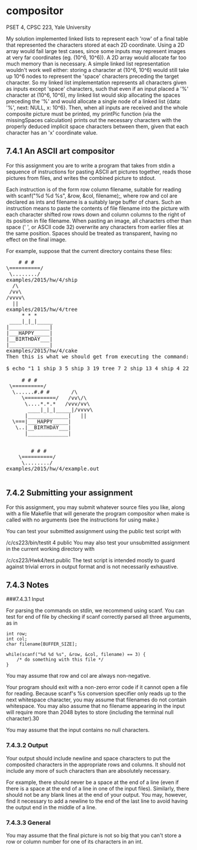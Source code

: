 # compositor
PSET 4, CPSC 223, Yale University

My solution implemented linked lists to represent each 'row' of a final table that represented the characters stored at each 2D coordinate. Using a 2D array would fail large test cases, since some inputs may represent images at very far coordinates (eg. (10^6, 10^6)). A 2D array would allocate far too much memory than is necessary. A simple linked list representation wouldn't work well either: storing a character at (10^6, 10^6) would still take up 10^6 nodes to represent the 'space' characters preceding the target character. So my linked list implementation represents all characters given as inputs except 'space' characters, such that even if an input placed a '%' character at (10^6, 10^6), my linked list would skip allocating the spaces preceding the '%' and would allocate a single node of a linked list {data: '%', next: NULL, x: 10^6}. Then, when all inputs are received and the whole composite picture must be printed, my printPic function (via the missingSpaces calculation) prints out the necessary characters with the properly deduced implicit space characters between them, given that each character has an 'x' coordinate value.  

## 7.4.1 An ASCII art compositor

For this assignment you are to write a program that takes from stdin a sequence of instructions for pasting ASCII art pictures together, reads those pictures from files, and writes the combined picture to stdout.

Each instruction is of the form row column filename, suitable for reading with scanf("%d %d %s", &row, &col, filename);, where row and col are declared as ints and filename is a suitably large buffer of chars. Such an instruction means to paste the contents of file filename into the picture with each character shifted row rows down and column columns to the right of its position in file filename. When pasting an image, all characters other than space (' ', or ASCII code 32) overwrite any characters from earlier files at the same position. Spaces should be treated as transparent, having no effect on the final image.

For example, suppose that the current directory contains these files:
<pre>
    # # #
\==========/
 \......../
examples/2015/hw/4/ship
  /\
 /vv\
/vvvv\
  ||
examples/2015/hw/4/tree
     * * *
 ____|_|_|_____ 
|_____________|
|___HAPPY_____|
|__BIRTHDAY___|
|_____________|
examples/2015/hw/4/cake
Then this is what we should get from executing the command:

$ echo "1 1 ship 3 5 ship 3 19 tree 7 2 ship 13 4 ship 4 22 tree 5 6 cake" | ./compositor

     # # #
 \==========/
  \......#.# #       /\
     \==========/   /vv\/\
      \....*.*.*   /vvv/vv\
       ____|_|_|_____|/vvvv\
      |_____________|   ||
  \===|___HAPPY_____|
   \..|__BIRTHDAY___|
      |_____________|


        # # #
    \==========/
     \......../
examples/2015/hw/4/example.out

</pre>
## 7.4.2 Submitting your assignment

For this assignment, you may submit whatever source files you like, along with a file Makefile that will generate the program compositor when make is called with no arguments (see the instructions for using make.)

You can test your submitted assignment using the public test script with

/c/cs223/bin/testit 4 public
You may also test your unsubmitted assignment in the current working directory with

/c/cs223/Hwk4/test.public
The test script is intended mostly to guard against trivial errors in output format and is not necessarily exhaustive.

## 7.4.3 Notes

###7.4.3.1 Input

For parsing the commands on stdin, we recommend using scanf. You can test for end of file by checking if scanf correctly parsed all three arguments, as in

    int row;
    int col;
    char filename[BUFFER_SIZE];

    while(scanf("%d %d %s", &row, &col, filename) == 3) {
        /* do something with this file */
    }
You may assume that row and col are always non-negative.

Your program should exit with a non-zero error code if it cannot open a file for reading. Because scanf's %s conversion specifier only reads up to the next whitespace character, you may assume that filenames do not contain whitespace. You may also assume that no filename appearing in the input will require more than 2048 bytes to store (including the terminal null character).30

You may assume that the input contains no null characters.

### 7.4.3.2 Output

Your output should include newline and space characters to put the composited characters in the appropriate rows and columns. It should not include any more of such characters than are absolutely necessary.

For example, there should never be a space at the end of a line (even if there is a space at the end of a line in one of the input files). Similarly, there should not be any blank lines at the end of your output. You may, however, find it necessary to add a newline to the end of the last line to avoid having the output end in the middle of a line.

### 7.4.3.3 General

You may assume that the final picture is not so big that you can't store a row or column number for one of its characters in an int.
